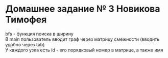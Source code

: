 # Домашнее задание № 3 Новикова Тимофея
bfs - функция поиска в ширину <br>
В main пользователь вводит граф через матрицу смежности (вводить удобно через tab) <br>
У каждого узла есть id - его порядковый номер в матрице, а также имя
